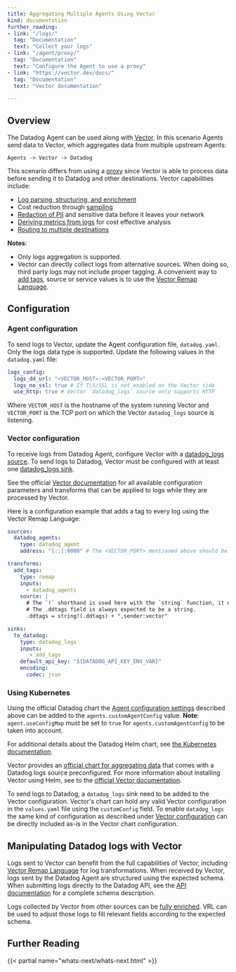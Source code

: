 ```yaml
---
title: Aggregating Multiple Agents Using Vector
kind: documentation
further_reading:
- link: "/logs/"
  tag: "Documentation"
  text: "Collect your logs"
- link: "/agent/proxy/"
  tag: "Documentation"
  text: "Configure the Agent to use a proxy"
- link: "https://vector.dev/docs/"
  tag: "Documentation"
  text: "Vector documentation"

---
```


## Overview 

The Datadog Agent can be used along with [Vector][1]. In this scenario Agents send data
to Vector, which aggregates data from multiple upstream Agents:

`Agents -> Vector -> Datadog`

This scenario differs from using a [proxy][2] since Vector is able to process data before sending
it to Datadog and other destinations. Vector capabilities include:

* [Log parsing, structuring, and enrichment][3]
* Cost reduction through [sampling][4]
* [Redaction of PII][5] and sensitive data before it leaves your network
* [Deriving metrics from logs][6] for cost effective analysis
* [Routing to multiple destinations][7]

**Notes**:

- Only logs aggregation is supported.
- Vector can directly collect logs from alternative sources. When doing so, third party logs may not include proper tagging. A convenient way to [add tags][8], source or service values is to use the [Vector Remap Language][9].

## Configuration

### Agent configuration
To send logs to Vector, update the Agent configuration file, `datadog.yaml`.
Only the logs data type is supported. Update the following values in the `datadog.yaml` file:

```yaml
logs_config:
  logs_dd_url: "<VECTOR_HOST>:<VECTOR_PORT>"
  logs_no_ssl: true # If TLS/SSL is not enabled on the Vector side
  use_http: true # Vector `datadog_logs` source only supports HTTP
```

Where `VECTOR_HOST` is the hostname of the system running Vector and `VECTOR_PORT` is the TCP port on which
the Vector `datadog_logs` source is listening.

### Vector configuration
To receive logs from Datadog Agent, configure Vector with a [datadog_logs source][10].
To send logs to Datadog, Vector must be configured with at least one [datadog_logs sink][11].

See the official [Vector documentation][12] for all available configuration parameters and
transforms that can be applied to logs while they are processed by Vector.

Here is a configuration example that adds a tag to every log using the Vector Remap Language:

```yaml
sources:
  datadog_agents:
    type: datadog_agent
    address: "[::]:8080" # The <VECTOR_PORT> mentioned above should be set to the port value used here

transforms:
  add_tags:
    type: remap
    inputs:
      - datadog_agents
    source: |
      # The `!` shorthand is used here with the `string` function, it errors if .ddtags is not a "string".
      # The .ddtags field is always expected to be a string.
      .ddtags = string!(.ddtags) + ",sender:vector"

sinks:
  to_datadog:
    type: datadog_logs
    inputs:
       - add_tags
    default_api_key: "${DATADOG_API_KEY_ENV_VAR}"
    encoding:
      codec: json
```

### Using Kubernetes

Using the official Datadog chart the [Agent configuration settings](#agent-configuration) described above can be added 
to the `agents.customAgentConfig` value. **Note**: `agent.useConfigMap` must be set to `true`
for `agents.customAgentConfig` to be taken into account.

For additional details about the Datadog Helm chart, see [the Kubernetes documentation][13].

Vector provides an [official chart for aggregating data][14] that comes with a Datadog
logs source preconfigured. For more information about installing Vector using Helm,
see to the [official Vector documentation][15].

To send logs to Datadog, a `datadog_logs` sink need to be added to the Vector
configuration. Vector's chart can hold any valid Vector configuration in the `values.yaml` file using the
`customConfig` field. To enable `datadog_logs` the same kind of configuration as 
described under [Vector configuration](#vector-configuration) can be directly included as-is in the Vector chart configuration.

## Manipulating Datadog logs with Vector

Logs sent to Vector can benefit from the full capabilities of Vector, including [Vector Remap Language][3] for log transformations.
When received by Vector, logs sent by the Datadog Agent are structured using the expected schema. When
submitting logs directly to the Datadog API, see the [API documentation][16]
for a complete schema description.

Logs collected by Vector from other sources can be [fully enriched][8]. VRL can be used to adjust those logs
to fill relevant fields according to the expected schema. 

## Further Reading

{{< partial name="whats-next/whats-next.html" >}}

[1]: https://vector.dev/
[2]: /agent/proxy
[3]: https://vector.dev/docs/reference/configuration/transforms/remap/
[4]: https://vector.dev/docs/reference/configuration/transforms/sample/
[5]: https://vector.dev/docs/reference/vrl/functions/#redact
[6]: https://vector.dev/docs/reference/configuration/transforms/log_to_metric/
[7]: https://vector.dev/docs/reference/configuration/transforms/route/
[8]: /getting_started/tagging
[9]: https://vector.dev/docs/reference/vrl/
[10]: https://vector.dev/docs/reference/configuration/sources/datadog_agent/
[11]: https://vector.dev/docs/reference/configuration/sinks/datadog_logs/
[12]: https://vector.dev/docs/reference/configuration/
[13]: /agent/kubernetes/?tab=helm
[14]: https://github.com/timberio/helm-charts/tree/master/charts/vector-aggregator
[15]: https://vector.dev/docs/setup/installation/package-managers/helm/
[16]: /api/latest/logs/#send-logs
